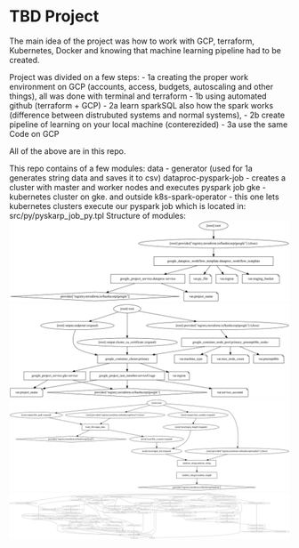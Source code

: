 # TBD Project

The main idea of the project was how to work with GCP, terraform, Kubernetes, Docker and knowing that  machine learning pipeline had to be created.

Project was divided on a few steps:
    - 1a creating the proper work environment on GCP (accounts, access, budgets, autoscaling and other things), all  was done with terminal and terraform 
    - 1b using automated github (terraform + GCP)
    - 2a learn sparkSQL also  how the spark works (difference between distrubuted systems and normal systems),
    - 2b create pipeline of learning on your local machine (conterezided)
    - 3a use the same Code on GCP
    
All of the above are in this repo.

This repo contains of a few modules:
data - generator (used for 1a generates string data and saves it to csv)
dataproc-pyspark-job - creates a cluster with master and worker nodes and executes pyspark job
gke - kubernetes cluster on gke.
and outside  k8s-spark-operator - this one lets kubernetes clusters execute our pyspark job which is located in: 
src/py/pyskarp_job_py.tpl
Structure of modules:
![dataproc](dataproc.svg)
![gke](gke.svg)
![data_generator](data_generator.svg)
![Entire structure](graph.svg)
